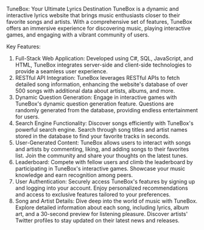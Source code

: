 TuneBox: Your Ultimate Lyrics Destination
TuneBox is a dynamic and interactive lyrics website that brings music enthusiasts closer to their favorite songs and artists. With a comprehensive set of features, TuneBox offers an immersive experience for discovering music, playing interactive games, and engaging with a vibrant community of users.

Key Features:
1. Full-Stack Web Application:
Developed using C#, SQL, JavaScript, and HTML, TuneBox integrates server-side and client-side technologies to provide a seamless user experience.
2. RESTful API Integration:
TuneBox leverages RESTful APIs to fetch detailed song information, enhancing the website's database of over 500 songs with additional data about artists, albums, and more.
3. Dynamic Question Generation:
Engage in interactive games with TuneBox's dynamic question generation feature. Questions are randomly generated from the database, providing endless entertainment for users.
4. Search Engine Functionality:
Discover songs efficiently with TuneBox's powerful search engine. Search through song titles and artist names stored in the database to find your favorite tracks in seconds.
5. User-Generated Content:
TuneBox allows users to interact with songs and artists by commenting, liking, and adding songs to their favorites list. Join the community and share your thoughts on the latest tunes.
6. Leaderboard:
Compete with fellow users and climb the leaderboard by participating in TuneBox's interactive games. Showcase your music knowledge and earn recognition among peers.
7. User Authentication:
Securely access TuneBox's features by signing up and logging into your account. Enjoy personalized recommendations and access to exclusive features tailored to your preferences.
8. Song and Artist Details:
Dive deep into the world of music with TuneBox. Explore detailed information about each song, including lyrics, album art, and a 30-second preview for listening pleasure. Discover artists' Twitter profiles to stay updated on their latest news and releases.
